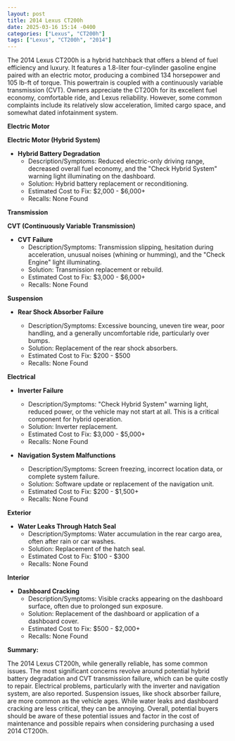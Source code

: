 ```yaml
---
layout: post
title: 2014 Lexus CT200h
date: 2025-03-16 15:14 -0400
categories: ["Lexus", "CT200h"]
tags: ["Lexus", "CT200h", "2014"]
---
```

The 2014 Lexus CT200h is a hybrid hatchback that offers a blend of fuel efficiency and luxury. It features a 1.8-liter four-cylinder gasoline engine paired with an electric motor, producing a combined 134 horsepower and 105 lb-ft of torque. This powertrain is coupled with a continuously variable transmission (CVT). Owners appreciate the CT200h for its excellent fuel economy, comfortable ride, and Lexus reliability. However, some common complaints include its relatively slow acceleration, limited cargo space, and somewhat dated infotainment system.

**Electric Motor**

**Electric Motor (Hybrid System)**

* **Hybrid Battery Degradation**
    * Description/Symptoms: Reduced electric-only driving range, decreased overall fuel economy, and the "Check Hybrid System" warning light illuminating on the dashboard.
    * Solution: Hybrid battery replacement or reconditioning.
    * Estimated Cost to Fix: $2,000 - $6,000+
    * Recalls: None Found

**Transmission**

**CVT (Continuously Variable Transmission)**

* **CVT Failure**
    * Description/Symptoms: Transmission slipping, hesitation during acceleration, unusual noises (whining or humming), and the "Check Engine" light illuminating.
    * Solution: Transmission replacement or rebuild.
    * Estimated Cost to Fix: $3,000 - $6,000+
    * Recalls: None Found

**Suspension**

*   **Rear Shock Absorber Failure**

    *   Description/Symptoms: Excessive bouncing, uneven tire wear, poor handling, and a generally uncomfortable ride, particularly over bumps.
    *   Solution: Replacement of the rear shock absorbers.
    *   Estimated Cost to Fix: $200 - $500
    *   Recalls: None Found

**Electrical**

*   **Inverter Failure**

    *   Description/Symptoms:  "Check Hybrid System" warning light, reduced power, or the vehicle may not start at all. This is a critical component for hybrid operation.
    *   Solution: Inverter replacement.
    *   Estimated Cost to Fix: $3,000 - $5,000+
    *   Recalls: None Found

*   **Navigation System Malfunctions**

    *   Description/Symptoms: Screen freezing, incorrect location data, or complete system failure.
    *   Solution: Software update or replacement of the navigation unit.
    *   Estimated Cost to Fix: $200 - $1,500+
    *   Recalls: None Found

**Exterior**

* **Water Leaks Through Hatch Seal**
    * Description/Symptoms: Water accumulation in the rear cargo area, often after rain or car washes.
    * Solution: Replacement of the hatch seal.
    * Estimated Cost to Fix: $100 - $300
    * Recalls: None Found

**Interior**

* **Dashboard Cracking**
    * Description/Symptoms: Visible cracks appearing on the dashboard surface, often due to prolonged sun exposure.
    * Solution: Replacement of the dashboard or application of a dashboard cover.
    * Estimated Cost to Fix: $500 - $2,000+
    * Recalls: None Found

**Summary:**

The 2014 Lexus CT200h, while generally reliable, has some common issues. The most significant concerns revolve around potential hybrid battery degradation and CVT transmission failure, which can be quite costly to repair. Electrical problems, particularly with the inverter and navigation system, are also reported. Suspension issues, like shock absorber failure, are more common as the vehicle ages. While water leaks and dashboard cracking are less critical, they can be annoying. Overall, potential buyers should be aware of these potential issues and factor in the cost of maintenance and possible repairs when considering purchasing a used 2014 CT200h.

